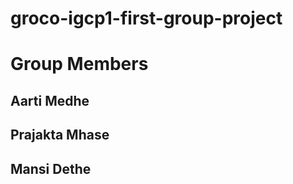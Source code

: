 # groco-igcp1-first-group-project
# Group Members
## Aarti Medhe
## Prajakta Mhase
## Mansi Dethe

  
